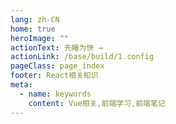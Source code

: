 ```yaml
---
lang: zh-CN
home: true
heroImage: ""
actionText: 先睹为快 →
actionLink: /base/build/1.config
pageClass: page_index
footer: React相关知识
meta:
  - name: keywords
    content: Vue相关,前端学习,前端笔记
---
```


<template>
    <div class="cont">
        <div id="large-header" class="large-header"></div>
        <div class="features">
        <div class="feature">
            <h2>React 前端工程化</h2> 
            <p>掌握React组件间的多种通信方式及数据同步 渲染函数及jsx高阶应用 Redux、React-router进阶之JWT认证</p>
        </div>
        <div class="feature">
            <h2>React组件化开发</h2> 
            <p>组件设计思路，组件编写工作流搭建 从0编写复杂组件之异步级联组件 单元测试编写及组件的发布</p>
        </div>
        <div class="feature">
            <h2>React源码实现</h2> 
            <p>React原理剖析、React-router、Redux源码实现</p>
        </div>
        <div class="feature">
            <h2>React优化和服务器布署</h2> 
            <p>React优化预渲染、骨架屏、Nuxt.js服务端渲染 使用typescript构建React应用 Docker + nginx实现React的布署和持续集成</p>
        </div>
        </div>
    </div>
</template>
